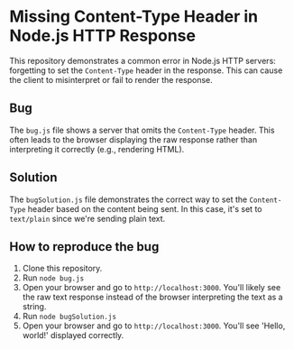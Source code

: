 # Missing Content-Type Header in Node.js HTTP Response

This repository demonstrates a common error in Node.js HTTP servers: forgetting to set the `Content-Type` header in the response.  This can cause the client to misinterpret or fail to render the response.

## Bug

The `bug.js` file shows a server that omits the `Content-Type` header.  This often leads to the browser displaying the raw response rather than interpreting it correctly (e.g., rendering HTML).

## Solution

The `bugSolution.js` file demonstrates the correct way to set the `Content-Type` header based on the content being sent. In this case, it's set to `text/plain` since we're sending plain text.

## How to reproduce the bug

1. Clone this repository.
2. Run `node bug.js`
3. Open your browser and go to `http://localhost:3000`. You'll likely see the raw text response instead of the browser interpreting the text as a string.
4. Run `node bugSolution.js`
5. Open your browser and go to `http://localhost:3000`. You'll see 'Hello, world!' displayed correctly. 